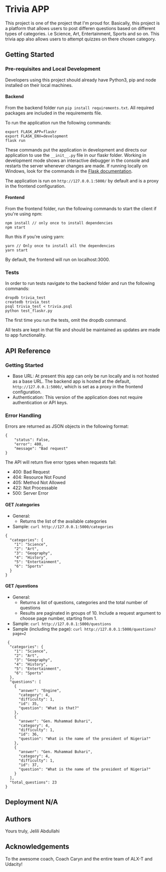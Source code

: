 # Trivia APP

This project is one of the project that I'm proud for. Basically, this project is a platform that allows users to post differen questions based on different types of categories. i.e Science, Art, Entertainment, Sports and so on. This trivia app also allows users to attempt quizzes on there chosen category.

## Getting Started

### Pre-requisites and Local Development

Developers using this project should already have Python3, pip and node installed on their local machines.

#### Backend

From the backend folder run `pip install requirements.txt`. All required packages are included in the requirements file.

To run the application run the following commands:

```
export FLASK_APP=flaskr
export FLASK_ENV=development
flask run
```

These commands put the application in development and directs our application to use the `__init__.py` file in our flaskr folder. Working in development mode shows an interactive debugger in the console and restarts the server whenever changes are made. If running locally on Windows, look for the commands in the [Flask documentation](http://flask.pocoo.org/docs/1.0/tutorial/factory/).

The application is run on `http://127.0.0.1:5000/` by default and is a proxy in the frontend configuration.

#### Frontend

From the frontend folder, run the following commands to start the client if you're using npm:

```
npm install // only once to install dependencies
npm start
```

Run this if you're using yarn:

```
yarn // Only once to install all the dependencies
yarn start
```

By default, the frontend will run on localhost:3000.

### Tests

In order to run tests navigate to the backend folder and run the following commands:

```
dropdb trivia_test
createdb trivia_test
psql trivia_test < trivia.psql
python test_flaskr.py
```

The first time you run the tests, omit the dropdb command.

All tests are kept in that file and should be maintained as updates are made to app functionality.

## API Reference

### Getting Started

- Base URL: At present this app can only be run locally and is not hosted as a base URL. The backend app is hosted at the default, `http://127.0.0.1:5000/`, which is set as a proxy in the frontend configuration.
- Authentication: This version of the application does not require authentication or API keys.

### Error Handling

Errors are returned as JSON objects in the following format:

```
{
    "status": False,
    "error": 400,
    "message": "Bad request"
}
```

The API will return five error types when requests fail:

- 400: Bad Request
- 404: Resource Not Found
- 405: Method Not Allowed
- 422: Not Processable
- 500: Server Error

#### GET /categories

- General:
  - Returns the list of the available categories
- Sample: `curl http://127.0.0.1:5000/categories`

```
{
  "categories": {
    "1": "Science",
    "2": "Art",
    "3": "Geography",
    "4": "History",
    "5": "Entertainment",
    "6": "Sports"
  }
}
```

#### GET /questions

- General:
  - Returns a list of questions, categories and the total number of questions
  - Results are paginated in groups of 10. Include a request argument to choose page number, starting from 1.
- Sample: `curl http://127.0.0.1:5000/questions`
- Sample (including the page): `curl http://127.0.0.1:5000/questions?page=2`

```
 {
  "categories": {
    "1": "Science",
    "2": "Art",
    "3": "Geography",
    "4": "History",
    "5": "Entertainment",
    "6": "Sports"
  },
  "questions": [
    {
      "answer": "Engine",
      "category": 4,
      "difficulty": 1,
      "id": 35,
      "question": "What is that?"
    },
    {
      "answer": "Gen. Muhammad Buhari",
      "category": 4,
      "difficulty": 1,
      "id": 36,
      "question": "What is the name of the president of Nigeria?"
    },
    {
      "answer": "Gen. Muhammad Buhari",
      "category": 4,
      "difficulty": 1,
      "id": 37,
      "question": "What is the name of the president of Nigeria?"
    }
  ],
  "total_questions": 23
}
```

## Deployment N/A

## Authors

Yours truly, Jelili Abdullahi

## Acknowledgements

To the awesome coach, Coach Caryn and the entire team of ALX-T and Udacity!
